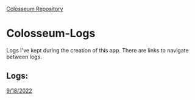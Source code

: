 [Colosseum Repository](https://github.com/TJ-Albertson/Colosseum)

# Colosseum-Logs

Logs I've kept during the creation of this app. There are links to navigate between logs.

## Logs:
[9/18/2022](Logs/9-18-2022.md)  
  
